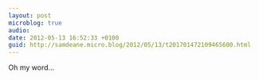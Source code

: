```yaml
---
layout: post
microblog: true
audio: 
date: 2012-05-13 16:52:33 +0100
guid: http://samdeane.micro.blog/2012/05/13/t201701472109465600.html
---
```

Oh my word...
